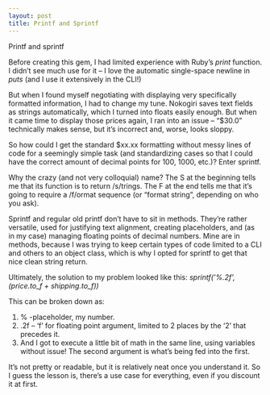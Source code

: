 ```yaml
---
layout: post
title: Printf and Sprintf
---
```


Printf and sprintf

Before creating this gem, I had limited experience with Ruby’s <i>print</i> function. I didn’t see much use for it – I love the automatic single-space newline in <i>puts</i> (and I use it extensively in the CLI!)

But when I found myself negotiating with displaying very specifically formatted information, I had to change my tune. Nokogiri saves text fields as strings automatically, which I turned into floats easily enough. But when it came time to display those prices again, I ran into an issue – “$30.0” technically makes sense, but it’s incorrect and, worse, looks sloppy.

So how could I get the standard $xx.xx formatting without messy lines of code for a seemingly simple task (and standardizing cases so that I could have the correct amount of decimal points for 100, 1000, etc.)? Enter sprintf.

Why the crazy (and not very colloquial) name? The S at the beginning tells me that its function is to return /s/trings. The F at the end tells me that it’s going to require a /f/ormat sequence (or “format string”, depending on who you ask).

Sprintf and regular old printf don’t have to sit in methods. They’re rather versatile, used for justifying text alignment, creating placeholders, and (as in my case) managing floating points of decimal numbers. Mine are in methods, because I was trying to keep certain types of code limited to a CLI and others to an object class, which is why I opted for sprintf to get that nice clean string return.

Ultimately, the solution to my problem looked like this: <i>sprintf('%.2f', (price.to_f + shipping.to_f))</i>

This can be broken down as:
1. % -placeholder, my number.
2. .2f – ‘f’ for floating point argument, limited to 2 places by the ‘2’ that precedes it.
3. And I got to execute a little bit of math in the same line, using variables without issue! The second argument is what’s being fed into the first.

It’s not pretty or readable, but it is relatively neat once you understand it. So I guess the lesson is, there’s a use case for everything, even if you discount it at first.
